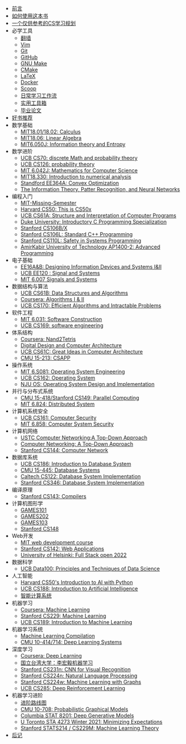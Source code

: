 #

* [前言](index.md)
* [如何使用这本书](使用指南.md)
* [一个仅供参考的CS学习规划](CS学习规划.md)
* 必学工具
    * [翻墙](必学工具/翻墙.md)
    * [Vim](必学工具/Vim.md)
    * [Git](必学工具/Git.md)
    * [GitHub](必学工具/GitHub.md)
    * [GNU Make](必学工具/GNU_Make.md)
    * [CMake](必学工具/CMake.md)
    * [LaTeX](必学工具/LaTeX.md)
    * [Docker](必学工具/Docker.md)
    * [Scoop](必学工具/Scoop.md)
    * [日常学习工作流](必学工具/workflow.md)
    * [实用工具箱](必学工具/tools.md)
    * [毕业论文](必学工具/thesis.md)
* [好书推荐](好书推荐.md)
* 数学基础
    * [MIT18.01/18.02: Calculus](数学基础/MITmaths.md)
    * [MIT18.06: Linear Algebra](数学基础/MITLA.md)
    * [MIT6.050J: Information theory and Entropy](数学基础/information.md)
* 数学进阶
    * [UCB CS70: discrete Math and probability theory](数学进阶/CS70.md)
    * [UCB CS126: probability theory](数学进阶/CS126.md)
    * [MIT 6.042J: Mathematics for Computer Science](数学进阶/6.042J.md)
    * [MIT18.330: Introduction to numerical analysis](数学进阶/numerical.md)
    * [Standford EE364A: Convex Optimization](数学进阶/convex.md)
    * [The Information Theory, Patter Recognition, and Neural Networks](数学进阶/The_Information_Theory_Pattern_Recognition_and_Neural_Networks.md)
* 编程入门
    * [MIT-Missing-Semester](编程入门/MIT-Missing-Semester.md)
    * [Harvard CS50: This is CS50x](编程入门/CS50.md)
    * [UCB CS61A: Structure and Interpretation of Computer Programs](编程入门/CS61A.md)
    * [Duke University: Introductory C Programming Specialization](编程入门/Duke-Coursera-Intro-C.md)
    * [Stanford CS106B/X](编程入门/CS106B_CS106X.md)
    * [Stanford CS106L: Standard C++ Programming](编程入门/CS106L.md)
    * [Stanford CS110L: Safety in Systems Programming](编程入门/CS110L.md)
    * [AmirKabir University of Technology AP1400-2: Advanced Programming](编程入门/AUT1400.md)
* 电子基础
    * [EE16A&B: Designing Information Devices and Systems I&II](电子基础/EE16.md)
    * [UCB EE120 : Signal and Systems](电子基础/signal.md)
    * [MIT 6.007 Signals and Systems](电子基础/Signals_and_Systems_AVO.md)
* 数据结构与算法
    * [UCB CS61B: Data Structures and Algorithms](数据结构与算法/CS61B.md)
    * [Coursera: Algorithms I & II](数据结构与算法/Algo.md)
    * [UCB CS170: Efficient Algorithms and Intractable Problems](数据结构与算法/CS170.md)
* 软件工程
    * [MIT 6.031: Software Construction](软件工程/6031.md)
    * [UCB CS169: software engineering](软件工程/CS169.md)
* 体系结构
    * [Coursera: Nand2Tetris](体系结构/N2T.md)
    * [Digital Design and Computer Architecture](体系结构/DDCA.md)
    * [UCB CS61C: Great Ideas in Computer Architecture](体系结构/CS61C.md)
    * [CMU 15-213: CSAPP](体系结构/CSAPP.md)
* 操作系统
    * [MIT 6.S081: Operating System Engineering](操作系统/MIT6.S081.md)
    * [UCB CS162: Operating System](操作系统/CS162.md)
    * [NJU OS: Operating System Design and Implementation](操作系统/NJUOS.md)
* 并行与分布式系统
    * [CMU 15-418/Stanford CS149: Parallel Computing](并行与分布式系统/CS149.md)
    * [MIT 6.824: Distributed System](并行与分布式系统/MIT6.824.md)
* 计算机系统安全
    * [UCB CS161: Computer Security](系统安全/CS161.md)
    * [MIT 6.858: Computer System Security](系统安全/MIT6.858.md)
* 计算机网络
    * [USTC Computer Networking:A Top-Down Approach](计算机网络/topdown_ustc.md)
    * [Computer Networking: A Top-Down Approach](计算机网络/topdown.md)
    * [Stanford CS144: Computer Network](计算机网络/CS144.md)
* 数据库系统
    * [UCB CS186: Introduction to Database System](数据库系统/CS186.md)
    * [CMU 15-445: Database Systems](数据库系统/15445.md)
    * [Caltech CS122: Database System Implementation](数据库系统/CS122.md)
    * [Stanford CS346: Database System Implementation](数据库系统/CS346.md)
* 编译原理
    * [Stanford CS143: Compilers](编译原理/CS143.md)
* 计算机图形学
    * [GAMES101](计算机图形学/GAMES101.md)
    * [GAMES202](计算机图形学/GAMES202.md)
    * [GAMES103](计算机图形学/GAMES103.md)
    * [Stanford CS148](计算机图形学/CS148.md)
* Web开发
    * [MIT web development course](Web开发/mitweb.md)
    * [Stanford CS142: Web Applications](Web开发/CS142.md)
    * [University of Helsinki: Full Stack open 2022](Web开发/fullstackopen.md)
* 数据科学
    * [UCB Data100: Principles and Techniques of Data Science](数据科学/Data100.md)
* 人工智能
    * [Harvard CS50's Introduction to AI with Python](人工智能/CS50.md)
    * [UCB CS188: Introduction to Artificial Intelligence](人工智能/CS188.md)
    * [智能计算系统](人工智能/CYJ.md)
* 机器学习
    * [Coursera: Machine Learning](机器学习/ML.md)
    * [Stanford CS229: Machine Learning](机器学习/CS229.md)
    * [UCB CS189: Introduction to Machine Learning](机器学习/CS189.md)
* 机器学习系统
    * [Machine Learning Compilation](机器学习系统/MLC.md)
    * [CMU 10-414/714: Deep Learning Systems](机器学习系统/CMU10-414.md)
* 深度学习
    * [Coursera: Deep Learning](深度学习/CS230.md)
    * [国立台湾大学：李宏毅机器学习](深度学习/LHY.md)
    * [Stanford CS231n: CNN for Visual Recognition](深度学习/CS231.md)
    * [Stanford CS224n: Natural Language Processing](深度学习/CS224n.md)
    * [Stanford CS224w: Machine Learning with Graphs](深度学习/CS224w.md)
    * [UCB CS285: Deep Reinforcement Learning](深度学习/CS285.md)
* 机器学习进阶
    * [进阶路线图](机器学习进阶/roadmap.md)
    * [CMU 10-708: Probabilistic Graphical Models](机器学习进阶/CMU10-708.md)
    * [Columbia STAT 8201: Deep Generative Models](机器学习进阶/STAT8201.md)
    * [U Toronto STA 4273 Winter 2021: Minimizing Expectations](机器学习进阶/STA4273.md)
    * [Stanford STATS214 / CS229M: Machine Learning Theory](机器学习进阶/CS229M.md)
* [后记](后记.md)
